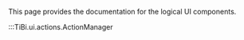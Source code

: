 This page provides the documentation for the logical UI components.

:::TiBi.ui.actions.ActionManager